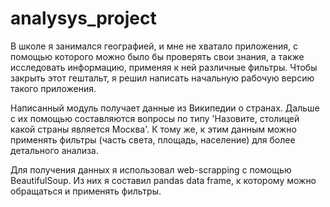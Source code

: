 # analysys_project

В школе я занимался географией, и мне не хватало приложения, с помощью которого можно было бы проверять свои знания, а также исследовать информацию, применяя к ней различные фильтры. Чтобы закрыть этот гештальт, я решил написать начальную рабочую версию такого приложения.

Написанный модуль получает данные из Википедии о странах. Дальше с их помощью составляются вопросы по типу 'Назовите, столицей какой страны является Москва'. К тому же, к этим данным можно применять фильтры (часть света, площадь, население) для более детального анализа. 

Для получения данных я использовал web-scrapping с помощью BeautifulSoup. Из них я составил pandas data frame, к которому можно обращаться и применять фильтры.
